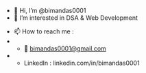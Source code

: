 - 👋 Hi, I’m @bimandas0001
- 👀 I’m interested in DSA & Web Development
<!-- 🌱 I’m currently learning CP -->
<!--- 💞️ I’m looking to collaborate on ... --->
- 📫 How to reach me :
- - 📧 bimandas0001@gmail.com
- - LinkedIn : linkedin.com/in/bimandas0001

<!---
bimandas0001/bimandas0001 is a ✨ special ✨ repository because its `README.md` (this file) appears on your GitHub profile.
You can click the Preview link to take a look at your changes.
--->

